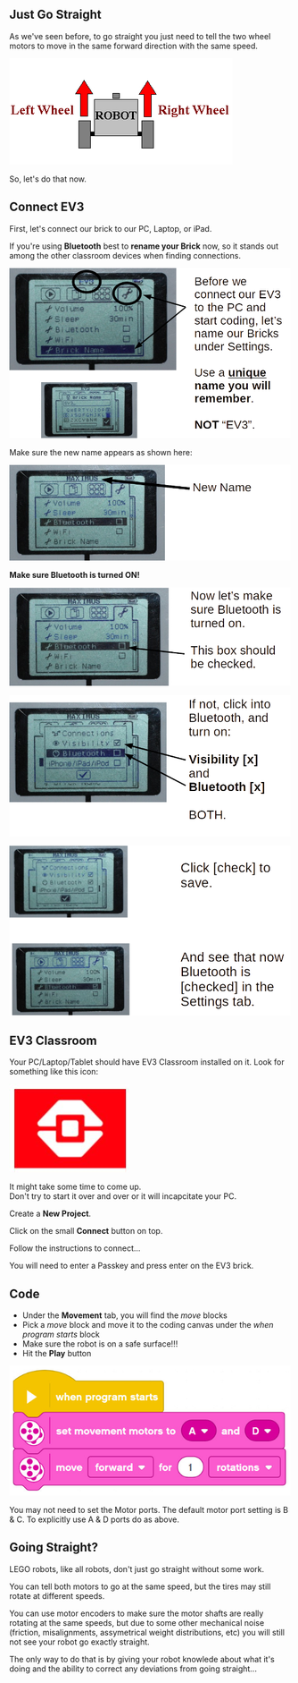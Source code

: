 Just Go Straight
---

As we've seen before, to go straight you just need to tell the two wheel motors to move in the same forward direction with the same speed.

![](images/forward.jpg)

So, let's do that now.

## Connect EV3

First, let's connect our brick to our PC, Laptop, or iPad.

If you're using **Bluetooth** best to **rename your Brick** now, so it stands out among the other classroom devices when finding connections.

![](images/ev3name.jpg)

Make sure the new name appears as shown here:

![](images/newname.jpg)


**Make sure Bluetooth is turned ON!**

![](images/bluetooth.jpg)

![](images/bluetooth2.jpg)

![](images/bluetooth3.jpg)


## EV3 Classroom

Your PC/Laptop/Tablet should have EV3 Classroom installed on it.
Look for something like this icon:

![](images/ev3logo.jpg)

It might take some time to come up.
<br>Don't try to start it over and over or it will incapcitate your PC.

Create a **New Project**. 

Click on the small **Connect** button on top.

Follow the instructions to connect...

You will need to enter a Passkey and press enter on the EV3 brick.

## Code

- Under the **Movement** tab, you will find the *move* blocks
- Pick a *move* block and move it to the coding canvas under the *when program starts* block
- Make sure the robot is on a safe surface!!!
- Hit the **Play** button

![](images/gostraight.jpg)

You may not need to set the Motor ports.  The default motor port setting is B & C.  To explicitly use A & D ports do as above.

## Going Straight?

LEGO robots, like all robots, don't just go straight without some work.  

You can tell both motors to go at the same speed, but the tires may still rotate at different speeds.  

You can use motor encoders to make sure the motor shafts are really rotating at the same speeds, but due to some other mechanical noise (friction, misalignments, assymetrical weight distributions, etc) you will still not see your robot go exactly straight.

The only way to do that is by giving your robot knowlede about what it's doing and the ability to correct any deviations from going straight...